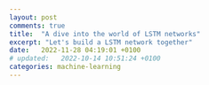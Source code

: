 ```yaml
---
layout: post
comments: true
title:  "A dive into the world of LSTM networks"
excerpt: "Let's build a LSTM network together"
date:   2022-11-28 04:19:01 +0100
# updated:   2022-10-14 10:51:24 +0100
categories: machine-learning
---
```


